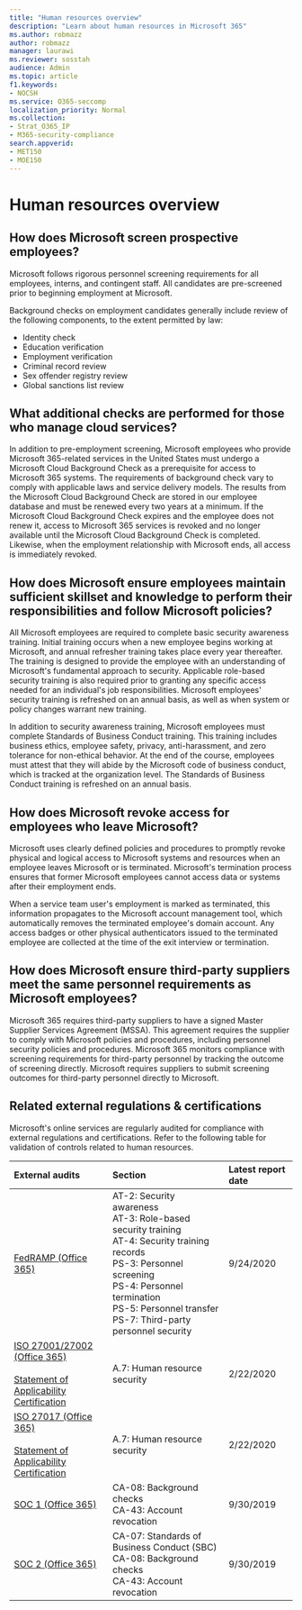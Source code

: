```yaml
---
title: "Human resources overview"
description: "Learn about human resources in Microsoft 365"
ms.author: robmazz
author: robmazz
manager: laurawi
ms.reviewer: sosstah
audience: Admin
ms.topic: article
f1.keywords:
- NOCSH
ms.service: O365-seccomp
localization_priority: Normal
ms.collection:
- Strat_O365_IP
- M365-security-compliance
search.appverid:
- MET150
- MOE150
---
```


# Human resources overview

## How does Microsoft screen prospective employees?

Microsoft follows rigorous personnel screening requirements for all employees, interns, and contingent staff. All candidates are pre-screened prior to beginning employment at Microsoft.

Background checks on employment candidates generally include review of the following components, to the extent permitted by law:

- Identity check
- Education verification
- Employment verification
- Criminal record review
- Sex offender registry review
- Global sanctions list review

## What additional checks are performed for those who manage cloud services?

In addition to pre-employment screening, Microsoft employees who provide Microsoft 365-related services in the United States must undergo a Microsoft Cloud Background Check as a prerequisite for access to Microsoft 365 systems. The requirements of background check vary to comply with applicable laws and service delivery models. The results from the Microsoft Cloud Background Check are stored in our employee database and must be renewed every two years at a minimum. If the Microsoft Cloud Background Check expires and the employee does not renew it, access to Microsoft 365 services is revoked and no longer available until the Microsoft Cloud Background Check is completed. Likewise, when the employment relationship with Microsoft ends, all access is immediately revoked.

## How does Microsoft ensure employees maintain sufficient skillset and knowledge to perform their responsibilities and follow Microsoft policies?

All Microsoft employees are required to complete basic security awareness training. Initial training occurs when a new employee begins working at Microsoft, and annual refresher training takes place every year thereafter. The training is designed to provide the employee with an understanding of Microsoft's fundamental approach to security. Applicable role-based security training is also required prior to granting any specific access needed for an individual's job responsibilities. Microsoft employees' security training is refreshed on an annual basis, as well as when system or policy changes warrant new training.

In addition to security awareness training, Microsoft employees must complete Standards of Business Conduct training. This training includes business ethics, employee safety, privacy, anti-harassment, and zero tolerance for non-ethical behavior. At the end of the course, employees must attest that they will abide by the Microsoft code of business conduct, which is tracked at the organization level. The Standards of Business Conduct training is refreshed on an annual basis.

## How does Microsoft revoke access for employees who leave Microsoft?

Microsoft uses clearly defined policies and procedures to promptly revoke physical and logical access to Microsoft systems and resources when an employee leaves Microsoft or is terminated. Microsoft's termination process ensures that former Microsoft employees cannot access data or systems after their employment ends.

When a service team user's employment is marked as terminated, this information propagates to the Microsoft account management tool, which automatically removes the terminated employee's domain account. Any access badges or other physical authenticators issued to the terminated employee are collected at the time of the exit interview or termination.

## How does Microsoft ensure third-party suppliers meet the same personnel requirements as Microsoft employees?

Microsoft 365 requires third-party suppliers to have a signed Master Supplier Services Agreement (MSSA). This agreement requires the supplier to comply with Microsoft policies and procedures, including personnel security policies and procedures. Microsoft 365 monitors compliance with screening requirements for third-party personnel by tracking the outcome of screening directly. Microsoft requires suppliers to submit screening outcomes for third-party personnel directly to Microsoft.

## Related external regulations & certifications

Microsoft's online services are regularly audited for compliance with external regulations and certifications. Refer to the following table for validation of controls related to human resources.

| **External audits** | **Section** | **Latest report date** |
|:--------------------|:------------|:-----------------------|  
| [FedRAMP (Office 365)](https://compliance.microsoft.com/compliancemanager) | AT-2: Security awareness <br> AT-3: Role-based security training <br> AT-4: Security training records <br> PS-3: Personnel screening <br> PS-4: Personnel termination <br> PS-5: Personnel transfer <br> PS-7: Third-party personnel security | 9/24/2020 |
| [ISO 27001/27002 (Office 365)](https://servicetrust.microsoft.com/ViewPage/MSComplianceGuideV3?command=Download&downloadType=Document&downloadId=d7864d4f-e053-4cc4-a964-fa526d07c3be&tab=7027ead0-3d6b-11e9-b9e1-290b1eb4cdeb&docTab=7027ead0-3d6b-11e9-b9e1-290b1eb4cdeb_ISO_Reports) <br><br> [Statement of Applicability](https://servicetrust.microsoft.com/ViewPage/MSComplianceGuide?command=Download&downloadType=Document&downloadId=8ee1e46b-2ada-4e7b-bb7d-4c55a8cb6fcd&docTab=4ce99610-c9c0-11e7-8c2c-f908a777fa4d_ISO_Reports) <br> [Certification](https://servicetrust.microsoft.com/ViewPage/MSComplianceGuideV3?command=Download&downloadType=Document&downloadId=1e84a14a-2468-45ac-9412-5e53250d57ec&tab=7027ead0-3d6b-11e9-b9e1-290b1eb4cdeb&docTab=7027ead0-3d6b-11e9-b9e1-290b1eb4cdeb_ISO_Reports) | A.7: Human resource security | 2/22/2020 |
| [ISO 27017 (Office 365)](https://aka.ms/o365iso) <br><br> [Statement of Applicability](https://aka.ms/o365isosoa) <br> [Certification](https://aka.ms/Office365ISO27017Cert) | A.7: Human resource security | 2/22/2020 |
| [SOC 1 (Office 365)](https://servicetrust.microsoft.com/ViewPage/MSComplianceGuideV3?command=Download&downloadType=Document&downloadId=b07c0f7b-6bd5-4544-8255-7a5f14bf914a&tab=7027ead0-3d6b-11e9-b9e1-290b1eb4cdeb&docTab=7027ead0-3d6b-11e9-b9e1-290b1eb4cdeb_SOC_/_SSAE_16_Reports) | CA-08: Background checks <br> CA-43: Account revocation | 9/30/2019 |
| [SOC 2 (Office 365)](https://servicetrust.microsoft.com/ViewPage/MSComplianceGuideV3?command=Download&downloadType=Document&downloadId=fa062990-e758-4ddc-ace3-7fb21a301d09&tab=7027ead0-3d6b-11e9-b9e1-290b1eb4cdeb&docTab=7027ead0-3d6b-11e9-b9e1-290b1eb4cdeb_SOC_/_SSAE_16_Rep-11e9-b9e1-290b1eb4cdeb_SOC_/_SSAE_16_Reports) | CA-07: Standards of Business Conduct (SBC) <br> CA-08: Background checks <br> CA-43: Account revocation | 9/30/2019 |
